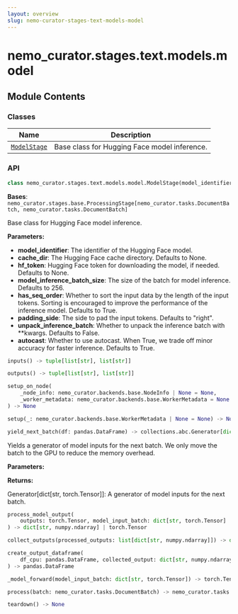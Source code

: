 ```yaml
---
layout: overview
slug: nemo-curator-stages-text-models-model
---
```


# nemo_curator.stages.text.models.model



## Module Contents

### Classes

| Name | Description |
|------|-------------|
| [`ModelStage`](#nemo_curatorstagestextmodelsmodelmodelstage) | Base class for Hugging Face model inference. |

### API

```python
class nemo_curator.stages.text.models.model.ModelStage(model_identifier: str, cache_dir: str | None = None, hf_token: str | None = None, model_inference_batch_size: int = 256, has_seq_order: bool = True, padding_side: typing.Literal[left, right] = 'right', unpack_inference_batch: bool = False, autocast: bool = True)
```

**Bases**: `nemo_curator.stages.base.ProcessingStage[nemo_curator.tasks.DocumentBatch, nemo_curator.tasks.DocumentBatch]`

Base class for Hugging Face model inference.

**Parameters:**

- **model_identifier**: The identifier of the Hugging Face model.
- **cache_dir**: The Hugging Face cache directory. Defaults to None.
- **hf_token**: Hugging Face token for downloading the model, if needed. Defaults to None.
- **model_inference_batch_size**: The size of the batch for model inference. Defaults to 256.
- **has_seq_order**: Whether to sort the input data by the length of the input tokens.
  Sorting is encouraged to improve the performance of the inference model. Defaults to True.
- **padding_side**: The side to pad the input tokens. Defaults to "right".
- **unpack_inference_batch**: Whether to unpack the inference batch with **kwargs. Defaults to False.
- **autocast**: Whether to use autocast. When True, we trade off minor accuracy for faster inference.
  Defaults to True.

```python
inputs() -> tuple[list[str], list[str]]
```


```python
outputs() -> tuple[list[str], list[str]]
```


```python
setup_on_node(
    _node_info: nemo_curator.backends.base.NodeInfo | None = None,
    _worker_metadata: nemo_curator.backends.base.WorkerMetadata = None
) -> None
```


```python
setup(_: nemo_curator.backends.base.WorkerMetadata | None = None) -> None
```


```python
yield_next_batch(df: pandas.DataFrame) -> collections.abc.Generator[dict[str, torch.Tensor]]
```

Yields a generator of model inputs for the next batch.
We only move the batch to the GPU to reduce the memory overhead.

**Parameters:**

**Returns:**

Generator[dict[str, torch.Tensor]]: A generator of model inputs for the next batch.


```python
process_model_output(
    outputs: torch.Tensor, model_input_batch: dict[str, torch.Tensor] | None = None
) -> dict[str, numpy.ndarray] | torch.Tensor
```


```python
collect_outputs(processed_outputs: list[dict[str, numpy.ndarray]]) -> dict[str, numpy.ndarray]
```


```python
create_output_dataframe(
    df_cpu: pandas.DataFrame, collected_output: dict[str, numpy.ndarray]
) -> pandas.DataFrame
```


```python
_model_forward(model_input_batch: dict[str, torch.Tensor]) -> torch.Tensor
```


```python
process(batch: nemo_curator.tasks.DocumentBatch) -> nemo_curator.tasks.DocumentBatch
```


```python
teardown() -> None
```

